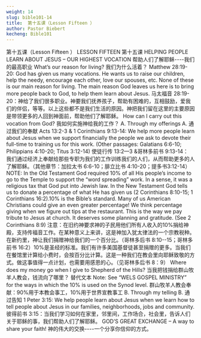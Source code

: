 ```yaml
---
weight: 14
slug: bible101-14
title:  第十五课（Lesson Fifteen ）
author: Pastor Biebert
kecheng: Bible101
---
```


第十五课（Lesson Fifteen ）
LESSON FIFTEEN
第十五课
HELPING PEOPLE LEARN ABOUT JESUS
– OUR HIGHEST VOCATION
帮助人们了解耶稣----我们的最高职业
What’s our reason for living?
我们为什么活着？
Matthew 28:19-20: God has given us many vocations. He wants us to raise our children, help the needy, encourage each other, love our spouses, etc. None of these is our main reason for living. The main reason God leaves us here is to bring more people back to God, to help them learn about Jesus.
马太福音 28:19-20：神给了我们很多职业。神要我们抚养孩子，帮助有困难的，互相鼓励，爱我们的伴侣，等等。以上这些都不是我们生活的原因。神把我们留在这里的主要原因是带领更多的人回到神面前，帮助他们了解耶稣。
How can I carry out this vocation from God?
我如何实施神给我的工作？
A. Through my offerings
A. 通过我们的奉献
Acts 13:2-3 & 1 Corinthians 9:13-14: We help more people learn about Jesus when we support financially the people we ask to devote their full-time to training us for this work. (Other passages: Galatians 6:6-10; Philippians 4:10-20; Titus 3:12-14) 使徒行传 13:2—3 &哥林多前书 9:13-14： 我们通过经济上奉献给那些专职为我们的工作训练我们的人们，从而帮助更多的人了解耶稣。（其他章节：加拉太书 6:6-10；腓立比书 4:10-20；提多书3:12-14）
NOTE: In the Old Testament God required 10% of all His people’s income to go to the Temple to support the “word spreading” work. In a sense, it was a religious tax that God put into Jewish law. In the New Testament God tells us to donate a percentage of what He has given us (2 Corinthians 8:10-15; 1 Corinthians 16:2).10% is the Bible’s standard. Many of us American Christians could give an even greater percentage! We think percentage giving when we figure out tips at the restaurant. This is the way we pay tribute to Jesus at church. It deserves some planning and gratitude. (See 2 Corinthians 8:9)
注意：在旧约神要求神的子民用他们所有人收入的10%捐给神殿，支持传福音工作。在某种意义上来讲，这是神加入犹太律法的一个宗教税种。在新约里，神让我们捐赠神给我们的一个百分比。（哥林多后书 8:10--15；哥林多前书 16:2）10%是圣经的标准。我们有许多美国基督徒甚至捐赠的更多。当我们在餐馆里计算给小费时，会按百分比计算。这是一种我们在教会里向耶稣致敬的方式。做这事值得一点计划，也需要用感恩的心。（见哥林多后书 8：9）
Where does my money go when I give to Shepherd of the Hills?
当我把钱捐给群山牧羊人教会，钱流向了哪里？
替代文本
Note: See “WELS GOSPEL MINISTRY” for the ways in which the 10% is used on the Synod level.
群山牧羊人教会奉献：90%用于本教会事工，10%用于世界宣教事工
B. Through my telling
B. 通过告知
1 Peter 3:15: We help people learn about Jesus when we learn how to tell people about Jesus in our families, neighborhoods, jobs and community.
彼得前书 3:15：当我们学习如何在家里，邻里间，工作场合，社会里，告诉人们关于耶稣的事，我们帮助人们了解耶稣。
GOD’S GREAT EXCHANGE – A way to share your faith!
神的伟大的交换----一个分享你信仰的方式。
